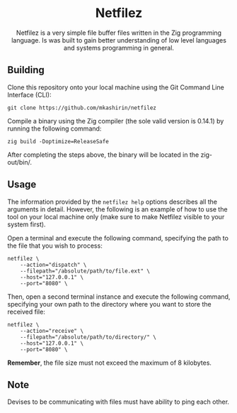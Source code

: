 <h1 align="center">Netfilez</h1>

<p align="center">
Netfilez is a very simple file buffer files written in the Zig programming language. Is was built
to gain better understanding of low level languages and systems programming in general.
</p>

## Building

Clone this repository onto your local machine using the Git Command Line Interface (CLI):
```shell
git clone https://github.com/mkashirin/netfilez
```

Compile a binary using the Zig compiler (the sole valid version is 0.14.1) by running the following
command:
```shell
zig build -Doptimize=ReleaseSafe
```

After completing the steps above, the binary will be located in the zig-out/bin/.

## Usage

The information provided by the `netfilez help` options describes all the arguments in detail.
However, the following is an example of how to use the tool on your local machine only (make sure
to make Netfilez visible to your system first).

Open a terminal and execute the following command, specifying the path to the file that you wish to
process:
```shell
netfilez \
    --action="dispatch" \
    --filepath="/absolute/path/to/file.ext" \
    --host="127.0.0.1" \
    --port="8080" \
```

Then, open a second terminal instance and execute the following command, specifying your own path
to the directory where you want to store the received file:
```shell
netfilez \
    --action="receive" \
    --filepath="/absolute/path/to/directory/" \
    --host="127.0.0.1" \
    --port="8080" \
```

**Remember**, the file size must not exceed the maximum of 8 kilobytes.

## Note

Devises to be communicating with files must have ability to ping each other.
